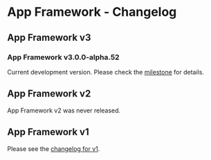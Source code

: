 # App Framework - Changelog

## App Framework v3

### App Framework v3.0.0-alpha.52

Current development version. Please check the [milestone](https://github.com/scriptPilot/app-framework/milestone/8) for details.

## App Framework v2

App Framework v2 was never released.

## App Framework v1

Please see the [changelog for v1](https://github.com/scriptPilot/app-framework/blob/v1/CHANGELOG.md).
